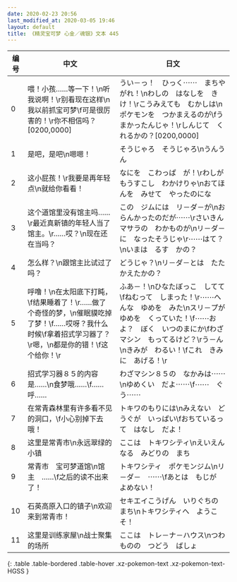 ```yaml
---
date: 2020-02-23 20:56
last_modified_at: 2020-03-05 19:46
layout: default
title: 《精灵宝可梦 心金／魂银》文本 445
---
```

| 编号 | 中文 | 日文 |
| ---- | ---- | ---- |
| 0 | 喂！小孩……等一下！\n听我说啊！\r别看现在这样\n我以前抓宝可梦\f可是很厉害的！\r你不相信吗？[0200,0000] | うい－っ！　ひっく⋯⋯　まちやがれ！\nわしの　はなしを　きけ！\rこうみえても　むかしは\nポケモンを　つかまえるのが\fうまかったんじゃ！\rしんじて　くれるかの？[0200,0000] |
| 1 | 是吧，是吧\n嗯嗯！ | そうじゃろ　そうじゃろ\nうんうん |
| 2 | 这小屁孩！\r我要是再年轻点\n就给你看看！ | なにを　こわっぱ　が！\rわしが　もうすこし　わかけりゃ\nおてほんを　みせて　やったのにな |
| 3 | 这个道馆里没有馆主吗……\r最近真新镇的年轻人当了馆主。\r……哎？\n现在还在当吗？ | この　ジムには　リ－ダ－が\nおらんかったのだが⋯⋯\rさいきん　マサラの　わかものが\nリ－ダ－に　なったそうじゃ\r⋯⋯はて？\nいまは　るす　かの？ |
| 4 | 怎么样？\n跟馆主比试过了吗？ | どうじゃ？\nリ－ダ－とは　たたかえたかの？ |
| 5 | 呼噜！\n在太阳底下打盹，\f结果睡着了！\r……做了个奇怪的梦，\n催眠貘吃掉了梦！\f……哎呀？我什么时候\f拿着招式学习器了？\r嗯，\n都是你的错！\f这个给你！\r | ふあ－！\nひなたぼっこ　してて\fねむって　しまった！\r⋯⋯へんな　ゆめを　みた\nスリ－プが　ゆめを　くっていた！\f⋯⋯およ？　ぼく　いつのまにか\fわざマシン　もってるけど？\rう－ん\nきみが　わるい！\fこれ　きみに　あげる！\r |
| 6 | 招式学习器８５的内容是……\n食梦哦……\f……呼…… | わざマシン８５の　なかみは⋯⋯\nゆめくい　だよ⋯⋯\f⋯⋯　ぐう⋯⋯ |
| 7 | 在常青森林里有许多看不见的洞口，\f小心别掉下去哦！ | トキワのもりには\nみえない　どうぐが　いっぱい\fおちているって　はなし　だよ！ |
| 8 | 这里是常青市\n永远翠绿的小镇 | ここは　トキワシティ\nえいえんなる　みどりの　まち |
| 9 | 常青市　宝可梦道馆\n馆主　……\f之后的读不出来了！ | トキワシティ　ポケモンジム\nリ－ダ－　⋯⋯\fあとは　もじが　よめない！ |
| 10 | 石英高原入口的镇子\n欢迎来到常青市！ | セキエイこうげん　いりぐちの　まち\nトキワシティへ　ようこそ！ |
| 11 | 这里是训练家屋\n战士聚集的场所 | ここは　トレ－ナ－ハウス\nつわものの　つどう　ばしょ |
{: .table .table-bordered .table-hover .xz-pokemon-text .xz-pokemon-text-HGSS }